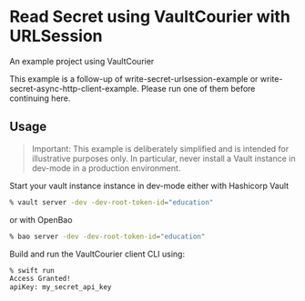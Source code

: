 #  Read Secret using VaultCourier with URLSession

An example project using VaultCourier

This example is a follow-up of write-secret-urlsession-example or write-secret-async-http-client-example. Please run one of them before continuing here.

## Usage

> Important: This example is deliberately simplified and is intended for illustrative purposes only. In particular, never install a Vault instance in dev-mode in a production environment.

Start your vault instance instance in dev-mode either with Hashicorp Vault

```sh
% vault server -dev -dev-root-token-id="education"
```

or with OpenBao

```sh
% bao server -dev -dev-root-token-id="education"
```

Build and run the VaultCourier client CLI using:

```sh
% swift run
Access Granted!
apiKey: my_secret_api_key
```


